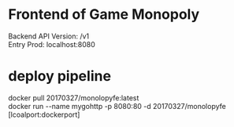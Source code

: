 # Frontend of Game Monopoly

Backend API Version: /v1  
Entry Prod: localhost:8080

# deploy pipeline
docker pull 20170327/monolopyfe:latest  
docker run --name mygohttp -p 8080:80 -d 20170327/monolopyfe  [lcoalport:dockerport]
